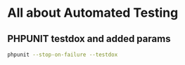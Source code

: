 # All about Automated Testing


## PHPUNIT testdox and added params
```bash
phpunit --stop-on-failure --testdox
```